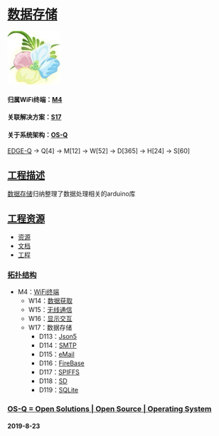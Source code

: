 ﻿# [数据存储](https://github.com/OS-Q/W17)

[![sites](OS-Q/OS-Q.png)](http://www.OS-Q.com)

#### 归属WiFi终端：[M4](https://github.com/OS-Q/M4)
#### 关联解决方案：[S17](https://github.com/OS-Q/S17)
#### 关于系统架构：[OS-Q](https://github.com/OS-Q/OS-Q)

[EDGE-Q](https://github.com/OS-Q/EDGE-Q) -> Q[4] -> M[12] -> W[52] -> D[365] -> H[24] -> S[60]

## [工程描述](https://github.com/OS-Q/W17/wiki)

[数据存储](https://github.com/OS-Q/W17)归纳整理了数据处理相关的arduino库

## [工程资源](https://github.com/OS-Q/W17)

- [资源](src/)
- [文档](docs/)
- [工程](project/)

### [拓扑结构](https://github.com/OS-Q/W17)

* M4：[WiFi终端](https://github.com/OS-Q/M4)
	* W14：[数据获取](https://github.com/OS-Q/W14)
	* W15：[无线通信](https://github.com/OS-Q/W15)
	* W16：[显示交互](https://github.com/OS-Q/W16)
	* W17：数据存储
		* D113：[Json5](https://github.com/OS-Q/D113)
		* D114：[SMTP](https://github.com/OS-Q/D114)
		* D115：[eMail](https://github.com/OS-Q/D115)
		* D116：[FireBase](https://github.com/OS-Q/D116)
		* D117：[SPIFFS](https://github.com/OS-Q/D117)
		* D118：[SD](https://github.com/OS-Q/D118)
		* D119：[SQLite](https://github.com/OS-Q/D119)

### [OS-Q = Open Solutions | Open Source |  Operating System ](http://www.OS-Q.com/W17)
####  2019-8-23

